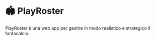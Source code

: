 # 🏟️ PlayRoster

PlayRoster è una web app per gestire in modo realistico e strategico il fantacalcio.